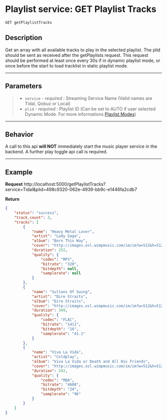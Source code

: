 # Playlist service: GET Playlist Tracks
    GET getPlaylistTracks

## Description

Get an array with all available tracks to play in the selected playlist.
The plid should be sent as received after the getPlaylists request. This request should be performed at least once every 30s if in dynamic playlist mode, or once before the start to load tracklist in static playlist mode.

***
## Parameters
> + `service` - _required_ : Streaming Service Name (Valid names are Tidal, Qobuz or Local)
> + `plid` - _required_ : Playlist ID (Can be set to AUTO if user selected Dynamic Mode. For more informations [Playlist Modes](PLAYLISTMODE.md))
***

## Behavior

A call to this api **will NOT** immediately start the music player service in the backend. A further play toggle api call is required.
***

## Example
**Request**
    http://localhost:5000/getPlaylistTracks?service=Tidal&plid=498c9320-062e-4939-bb9c-e1446fa2cdb7
    
**Return**
```json
{
    "status": "success",
    "track_count": 3,
    "tracks": [
        {
            "name": "Heavy Metal Lover",
            "artist": "Lady Gaga",
            "album": "Born This Way",
            "cover": "http://images.osl.wimpmusic.com/im/im?w=512&h=512&albumid=77669919",
            "duration": 252,
            "quality": {
                "codec": "MP3",
                "bitrate": "320",
                "bitdepth": null,
                "samplerate": null
            }
        },
        {
            "name": "Sultans Of Swing",
            "artist": "Dire Straits",
            "album": "Dire Straits",
            "cover": "http://images.osl.wimpmusic.com/im/im?w=512&h=512&albumid=622353",
            "duration": 349,
            "quality": {
                "codec": "FLAC",
                "bitrate": "1411",
                "bitdepth": "16",
                "samplerate": "41.1"
            }
        },
        {
            "name": "Viva La Vida",
            "artist": "Coldplay",
            "album": "Viva La Vida or Death and All His Friends",
            "cover": "http://images.osl.wimpmusic.com/im/im?w=512&h=512&albumid=1783269",
            "duration": 242,
            "quality": {
                "codec": "MQA",
                "bitrate": "4608",
                "bitdepth": "24",
                "samplerate": "96"
            }
        }
    ]
}
```
